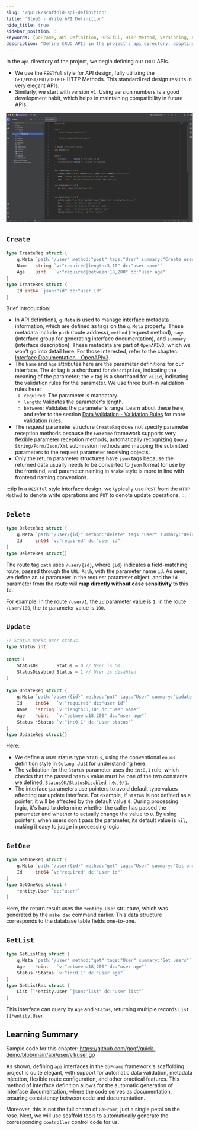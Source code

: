 ```yaml
---
slug: '/quick/scaffold-api-definition'
title: 'Step3 - Write API Definition'
hide_title: true
sidebar_position: 3
keywords: [GoFrame, API Definition, RESTful, HTTP Method, Versioning, Parameter Validation, User Management, Metadata Management, Data Return, Golang]
description: "Define CRUD APIs in the project's api directory, adopting a RESTful style of API design, using HTTP Method to standardize API requests. API definitions use g.Meta to manage metadata information, including route address, request method, and API description. The request parameters and return data structures define detailed parameter validation rules. Starting with version v1 for API version control to maintain future compatibility. APIs flexibly receive parameters to meet the diverse needs of API requests."
---
```


In the `api` directory of the project, we begin defining our `CRUD` APIs.
- We use the `RESTful` style for API design, fully utilizing the `GET/POST/PUT/DELETE` HTTP Methods. This standardized design results in very elegant APIs.
- Similarly, we start with version `v1`. Using version numbers is a good development habit, which helps in maintaining compatibility in future APIs.

![user api definition](QQ_1732094808338.png)

## `Create`
```go title="api/user/v1/user.go"
type CreateReq struct {
    g.Meta `path:"/user" method:"post" tags:"User" summary:"Create user"`
    Name   string `v:"required|length:3,10" dc:"user name"`
    Age    uint   `v:"required|between:18,200" dc:"user age"`
}
type CreateRes struct {
    Id int64 `json:"id" dc:"user id"`
}
```
Brief Introduction:
- In API definitions, `g.Meta` is used to manage interface metadata information, which are defined as tags on the `g.Meta` property. These metadata include `path` (route address), `method` (request method), `tags` (interface group for generating interface documentation), and `summary` (interface description). These metadata are part of `OpenAPIv3`, which we won't go into detail here. For those interested, refer to the chapter: [Interface Documentation - OpenAPIv3](../../../docs/WEB服务开发/接口文档/接口文档-OpenAPIv3.md).
- The `Name` and `Age` attributes here are the parameter definitions for our interface. The `dc` tag is a shorthand for `description`, indicating the meaning of the parameter; the `v` tag is a shorthand for `valid`, indicating the validation rules for the parameter. We use three built-in validation rules here:
  - `required`: The parameter is mandatory.
  - `length`: Validates the parameter's length.
  - `between`: Validates the parameter's range.
  Learn about these here, and refer to the section [Data Validation - Validation Rules](../../../docs/核心组件/数据校验/数据校验-校验规则.md) for more validation rules.
- The request parameter structure `CreateReq` does not specify parameter reception methods because the `GoFrame` framework supports very flexible parameter reception methods, automatically recognizing `Query String/Form/Json/Xml` submission methods and mapping the submitted parameters to the request parameter receiving objects.
- Only the return parameter structures have `json` tags because the returned data usually needs to be converted to `json` format for use by the frontend, and parameter naming in `snake` style is more in line with frontend naming conventions.

:::tip
In a `RESTful` style interface design, we typically use `POST` from the `HTTP Method` to denote write operations and `PUT` to denote update operations.
:::

## `Delete`

```go title="api/user/v1/user.go"
type DeleteReq struct {
    g.Meta `path:"/user/{id}" method:"delete" tags:"User" summary:"Delete user"`
    Id     int64 `v:"required" dc:"user id"`
}
type DeleteRes struct{}
```

The route tag `path` uses `/user/{id}`, where `{id}` indicates a field-matching route, passed through the `URL Path`, with the parameter name `id`. As seen, we define an `Id` parameter in the request parameter object, and the `id` parameter from the route will **map directly without case sensitivity** to this `Id`.

For example: In the route `/user/1`, the `id` parameter value is `1`; in the route `/user/100`, the `id` parameter value is `100`.

## `Update`

```go title="api/user/v1/user.go"
// Status marks user status.
type Status int

const (
    StatusOK       Status = 0 // User is OK.
    StatusDisabled Status = 1 // User is disabled.
)

type UpdateReq struct {
    g.Meta `path:"/user/{id}" method:"put" tags:"User" summary:"Update user"`
    Id     int64   `v:"required" dc:"user id"`
    Name   *string `v:"length:3,10" dc:"user name"`
    Age    *uint   `v:"between:18,200" dc:"user age"`
    Status *Status `v:"in:0,1" dc:"user status"`
}
type UpdateRes struct{}
```

Here:
- We define a user status type `Status`, using the conventional `enums` definition style in `Golang`. Just for understanding here.
- The validation for the `Status` parameter uses the `in:0,1` rule, which checks that the passed `Status` value must be one of the two constants we defined, `StatusOK/StatusDisabled`, i.e., `0/1`.
- The interface parameters use pointers to avoid default type values affecting our update interface. For example, if `Status` is not defined as a pointer, it will be affected by the default value `0`. During processing logic, it's hard to determine whether the caller has passed the parameter and whether to actually change the value to `0`. By using pointers, when users don't pass the parameter, its default value is `nil`, making it easy to judge in processing logic.

## `GetOne` 

```go title="api/user/v1/user.go"
type GetOneReq struct {
    g.Meta `path:"/user/{id}" method:"get" tags:"User" summary:"Get one user"`
    Id     int64 `v:"required" dc:"user id"`
}
type GetOneRes struct {
    *entity.User `dc:"user"`
}
```

Here, the return result uses the `*entity.User` structure, which was generated by the `make dao` command earlier. This data structure corresponds to the database table fields one-to-one.

## `GetList` 

```go title="api/user/v1/user.go"
type GetListReq struct {
    g.Meta `path:"/user" method:"get" tags:"User" summary:"Get users"`
    Age    *uint   `v:"between:18,200" dc:"user age"`
    Status *Status `v:"in:0,1" dc:"user age"`
}
type GetListRes struct {
    List []*entity.User `json:"list" dc:"user list"`
}
```
This interface can query by `Age` and `Status`, returning multiple records `List []*entity.User`.

## Learning Summary

Sample code for this chapter: https://github.com/gogf/quick-demo/blob/main/api/user/v1/user.go

As shown, defining `api` interfaces in the `GoFrame` framework's scaffolding project is quite elegant, with support for automatic data validation, metadata injection, flexible route configuration, and other practical features. This method of interface definition allows for the automatic generation of interface documentation, where the code serves as documentation, ensuring consistency between code and documentation.

Moreover, this is not the full charm of `GoFrame`, just a single petal on the rose. Next, we will use scaffold tools to automatically generate the corresponding `controller` control code for us.
